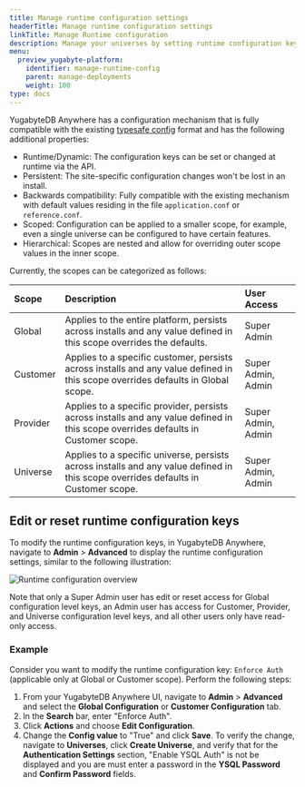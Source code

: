 ```yaml
---
title: Manage runtime configuration settings
headerTitle: Manage runtime configuration settings
linkTitle: Manage Runtime configuration
description: Manage your universes by setting runtime configuration keys based on different scopes.
menu:
  preview_yugabyte-platform:
    identifier: manage-runtime-config
    parent: manage-deployments
    weight: 100
type: docs
---
```


YugabyteDB Anywhere has a configuration mechanism that is fully compatible with the existing [typesafe config](https://github.com/lightbend/config) format and has the following additional properties:

- Runtime/Dynamic: The configuration keys can be set or changed at runtime via the API.
- Persistent: The site-specific configuration changes won't be lost in an install.
- Backwards compatibility: Fully compatible with the existing mechanism with default values residing in the file `application.conf` or `reference.conf`.
- Scoped: Configuration can be applied to a smaller scope, for example, even a single universe can be configured to have certain features.
- Hierarchical: Scopes are nested and allow for overriding outer scope values in the inner scope.

Currently, the scopes can be categorized as follows:

| Scope | Description | User Access |
|:--- |:--- | :--- |
| Global | Applies to the entire platform, persists across installs and any value defined in this scope overrides the defaults. | Super Admin |
| Customer | Applies to a specific customer, persists across installs and any value defined in this scope overrides defaults in Global scope.| Super Admin, Admin |
| Provider | Applies to a specific provider, persists across installs and any value defined in this scope overrides defaults in Customer scope. | Super Admin, Admin |
| Universe | Applies to a specific universe, persists across installs and any value defined in this scope overrides defaults in Customer scope. | Super Admin, Admin |

## Edit or reset runtime configuration keys

To modify the runtime configuration keys, in YugabyteDB Anywhere, navigate to **Admin** > **Advanced** to display the runtime configuration settings, similar to the following illustration:

![Runtime configuration overview](/images/ee/runtime-config-overview.png)

Note that only a Super Admin user has edit or reset access for Global configuration level keys, an Admin user has access for Customer, Provider, and Universe configuration level keys, and all other users only have read-only access.

### Example

Consider you want to modify the runtime configuration key: `Enforce Auth` (applicable only at Global or Customer scope). Perform the following steps:

1. From your YugabyteDB Anywhere UI, navigate to **Admin** > **Advanced** and select the **Global Configuration** or **Customer Configuration** tab.
1. In the **Search** bar, enter "Enforce Auth".
1. Click **Actions** and choose **Edit Configuration**.
1. Change the **Config value** to "True" and click **Save**.
To verify the change, navigate to **Universes**, click **Create Universe**, and verify that for the  **Authentication Settings** section, "Enable YSQL Auth" is not be displayed and you are must enter a password in the **YSQL Password** and **Confirm Password** fields.
